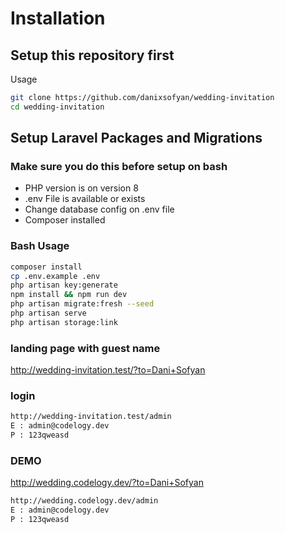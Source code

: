 # Installation

## Setup this repository first

Usage

```bash
git clone https://github.com/danixsofyan/wedding-invitation
cd wedding-invitation
```

## Setup Laravel Packages and Migrations

### Make sure you do this before setup on bash

-   PHP version is on version 8
-   .env File is available or exists
-   Change database config on .env file
-   Composer installed

### Bash Usage

```bash
composer install
cp .env.example .env
php artisan key:generate
npm install && npm run dev
php artisan migrate:fresh --seed
php artisan serve
php artisan storage:link
```

### landing page with guest name

http://wedding-invitation.test/?to=Dani+Sofyan

### login

```bash
http://wedding-invitation.test/admin
E : admin@codelogy.dev
P : 123qweasd
```

### DEMO

http://wedding.codelogy.dev/?to=Dani+Sofyan

```bash
http://wedding.codelogy.dev/admin
E : admin@codelogy.dev
P : 123qweasd
```
